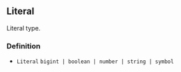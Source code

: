 Literal
-------

Literal type.

### Definition

*   `Literal` `bigint | boolean | number | string | symbol`